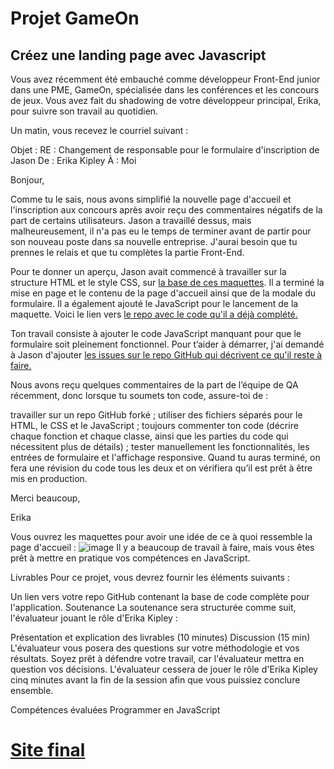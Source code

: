 # Projet GameOn
## Créez une landing page avec Javascript
Vous avez récemment été embauché comme développeur Front-End junior dans une PME, GameOn, spécialisée dans les conférences et les concours de jeux. Vous avez fait du shadowing de votre développeur principal, Erika, pour suivre son travail au quotidien.

Un matin, vous recevez le courriel suivant : 

Objet : RE : Changement de responsable pour le formulaire d'inscription de Jason 
De : Erika Kipley
À : Moi

Bonjour,

Comme tu le sais, nous avons simplifié la nouvelle page d'accueil et l'inscription aux concours après avoir reçu des commentaires négatifs de la part de certains utilisateurs. Jason a travaillé dessus, mais malheureusement, il n'a pas eu le temps de terminer avant de partir pour son nouveau poste dans sa nouvelle entreprise. J'aurai besoin que tu prennes le relais et que tu complètes la partie Front-End. 

Pour te donner un aperçu, Jason avait commencé  à travailler sur la structure HTML et le style CSS, sur [la base de ces maquettes](https://www.figma.com/file/prxFGnSUoEhk6PTcMaJQim/UI-Design-GameOn-EN?node-id=0%3A1). Il a terminé la mise en page et le contenu de la page d'accueil ainsi que de la modale du formulaire. Il a également ajouté le JavaScript pour le lancement de la maquette. Voici le lien vers [le repo avec le code qu'il a déjà complété.](https://github.com/OpenClassrooms-Student-Center/GameOn-website-FR/)

Ton travail consiste à ajouter le code JavaScript manquant pour que le formulaire soit pleinement fonctionnel. Pour t’aider à démarrer, j'ai demandé à Jason d'ajouter [les issues sur le repo GitHub qui décrivent ce qu'il reste à faire.](https://github.com/OpenClassrooms-Student-Center/GameOn-website-FR/issues)

Nous avons reçu quelques commentaires de la part de l’équipe de QA récemment, donc lorsque tu soumets ton code, assure-toi de : 

travailler sur un repo GitHub forké ;
utiliser des fichiers séparés pour le HTML, le CSS et le JavaScript ;
toujours commenter ton code (décrire chaque fonction et chaque classe, ainsi que les parties du code qui nécessitent plus de détails) ;
tester manuellement les fonctionnalités, les entrées de formulaire et l'affichage responsive.
Quand tu auras terminé, on fera une révision du code tous les deux et on vérifiera qu’il est prêt à être mis en production. 

Merci beaucoup, 

Erika

Vous ouvrez les maquettes pour avoir une idée de ce à quoi ressemble la page d'accueil : 
![image](https://user.oc-static.com/upload/2020/08/14/15974189716945_image2.png)
Il y a beaucoup de travail à faire, mais vous êtes prêt à mettre en pratique vos compétences en JavaScript. 

Livrables
Pour ce projet, vous devrez fournir les éléments suivants :

Un lien vers votre repo GitHub contenant la base de code complète pour l'application.
Soutenance
La soutenance sera structurée comme suit, l'évaluateur jouant le rôle d'Erika Kipley :

Présentation et explication des livrables (10 minutes)
Discussion (15 min)
L'évaluateur vous posera des questions sur votre méthodologie et vos résultats.
Soyez prêt à défendre votre travail, car l'évaluateur mettra en question vos décisions.
L'évaluateur cessera de jouer le rôle d'Erika Kipley cinq minutes avant la fin de la session afin que vous puissiez conclure ensemble.

Compétences évaluées
Programmer en JavaScript
# [Site final](https://devweb13.github.io/GiulianoLoic_4_01102021/starterOnly/)

